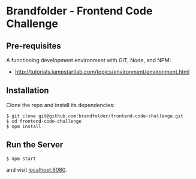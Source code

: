 # Brandfolder - Frontend Code Challenge

## Pre-requisites
A functioning development environment with GIT, Node, and NPM:
* http://tutorials.jumpstartlab.com/topics/environment/environment.html

## Installation
Clone the repo and install its dependencies:
```
$ git clone git@github.com:brandfolder/frontend-code-challenge.git
$ cd frontend-code-challenge
$ npm install
```

## Run the Server
```
$ npm start
```

and visit [localhost:8080](http://localhost:8080).

